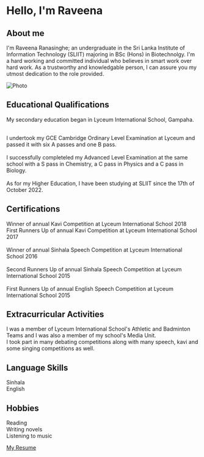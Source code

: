 <h1>Hello, I'm Raveena</h1>

<b><h2>About me</h2></b>

I'm Raveena Ranasinghe; an undergraduate in the Sri Lanka Institute of Information Technology (SLIIT) majoring in BSc (Hons) in Biotechnolgy. 
I'm a hard working and committed individual who believes in smart work over hard work. 
As a trustworthy and knowledgable person, I can assure you my utmost dedication to the role provided.

![Photo](https://user-images.githubusercontent.com/120706178/208288264-946d6683-4c30-4f10-8985-672032af09b7.jpg)

<b><h2>Educational Qualifications</h2></b>

My secondary education began in Lyceum International School, Gampaha. 

<br>I undertook my GCE Cambridge Ordinary Level Examination at Lyceum and passed it with six A passes and one B pass.</br>
<br>I successfully completeled my Advanced Level Examination at the same school with a S pass in Chemistry, a C pass in Physics and a C pass in Biology.</br>
<br>As for my Higher Education, I have been studying at SLIIT since the 17th of October 2022.</br>

<b><h2>Certifications</h2></b>

Winner of annual Kavi Competition at Lyceum International School 2018
<br>First Runners Up of annual Kavi Competition at Lyceum International School 2017</br>
<br>Winner of annual Sinhala Speech Competition at Lyceum International School 2016</br>
<br>Second Runners Up of annual Sinhala Speech Competition at Lyceum International School 2015</br>
<br>First Runners Up of annual English Speech Competition at Lyceum International School 2015</br>

<b><h2>Extracurricular Activities</h2></b>

I was a member of Lyceum International School's Athletic and Badminton Teams and I was also a member of my school's Media Unit.
<br>I took part in many debating competitions along with many speech, kavi and some singing competitions as well.</br>

<b><h2>Language Skills</h2></b>

Sinhala
<br>English</br>

<b><h2>Hobbies</h2></b>
  
  Reading
  <br>Writing novels</br>
  Listening to music
  
<a href="file:///C:/Users/USER/Desktop/SLIIT%20Completed%20Assingments/IT1%20HS22084804_Raveena%20Ranasinghe.pdf">My Resume</a>

